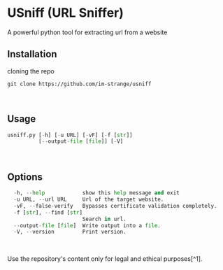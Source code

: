# USniff (URL Sniffer)
A powerful python tool for extracting url from a website
&nbsp; 

## Installation
cloning the repo
```
git clone https://github.com/im-strange/usniff
```
&nbsp; 

## Usage
```python
usniff.py [-h] [-u URL] [-vF] [-f [str]]
          [--output-file [file]] [-V]
```
&nbsp; 

## Options
```py
  -h, --help            show this help message and exit
  -u URL, --url URL     Url of the target website.
  -vF, --false-verify   Bypasses certificate validation completely.
  -f [str], --find [str]
                        Search in url.
  --output-file [file]  Write output into a file.
  -V, --version         Print version.
```
&nbsp; 

Use the repository's content only for legal and ethical purposes[^1].
